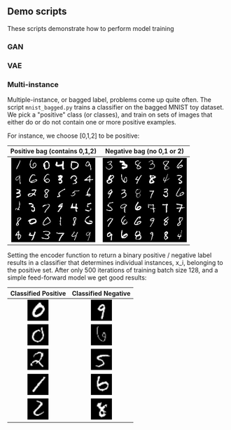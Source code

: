 ## Demo scripts

These scripts demonstrate how to perform model training


### GAN


### VAE


### Multi-instance
Multiple-instance, or bagged label, problems come up quite often.
The script `mnist_bagged.py` trains a classifier on the bagged MNIST toy dataset.
We pick a "positive" class (or classes), and train on sets of images that either do or do not contain one or more positive examples.

For instance, we choose [0,1,2] to be positive:


**Positive bag** (contains 0,1,2) | **Negative bag** (no 0,1 or 2)
:--: | :--:
<img src="../assets/img_6_1.jpg" width=""> | <img src="../assets/img_7_0.jpg" width="">

Setting the encoder function to return a binary positive / negative label results in a classifier that determines individual instances, x_i, belonging to the positive set. After only 500 iterations of training batch size 128, and a simple feed-forward model we get good results:

**Classified Positive** | **Classified Negative**
:--: | :--:
<img src="../assets/pos_002.jpg" width="48"> | <img src="../assets/neg_027.jpg" width="48">
<img src="../assets/pos_004.jpg" width="48"> | <img src="../assets/neg_028.jpg" width="48">
<img src="../assets/pos_005.jpg" width="48"> | <img src="../assets/neg_029.jpg" width="48">
<img src="../assets/pos_006.jpg" width="48"> | <img src="../assets/neg_035.jpg" width="48">
<img src="../assets/pos_008.jpg" width="48"> | <img src="../assets/neg_036.jpg" width="48">

<!-- If [3,6] are chosen positive, we see more mixups in the individual classifier, while bagged examples remain high accuracy.

**Classified Positive** | **Classified Negative**
:--: | :--:
<img src="../assets/6_3/pos_082.jpg" width="64"> | <img src="../assets/6_3/neg_117.jpg" width="64">
<img src="../assets/6_3/pos_087.jpg" width="64"> | <img src="../assets/6_3/neg_112.jpg" width="64">
<img src="../assets/6_3/pos_104.jpg" width="64"> | <img src="../assets/6_3/neg_108.jpg" width="64">
<img src="../assets/6_3/pos_106.jpg" width="64"> | <img src="../assets/6_3/neg_109.jpg" width="64">
<img src="../assets/6_3/pos_110.jpg" width="64"> | <img src="../assets/6_3/neg_039.jpg" width="64"> -->
